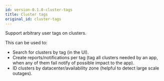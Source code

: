 ```yaml
---
id: version-0.1.0-cluster-tags
title: Cluster tags
original_id: cluster-tags
---
```


Support arbitrary user tags on clusters.

This can be used to:

  * Search for clusters by tag (in the UI).
  * Create reports/notifications per tag (tag all clusters needed by an app,
    when any of them fail notify of possible impact to the app).
  * ID clusters by datacenter/availability zone (helpful to detect large scale outages).
